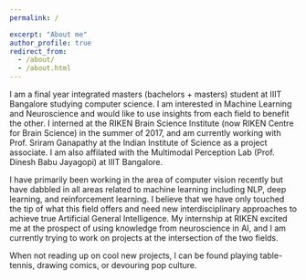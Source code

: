 ```yaml
---
permalink: /

excerpt: "About me"
author_profile: true
redirect_from: 
  - /about/
  - /about.html
---
```


I am a final year integrated masters (bachelors + masters) student at IIIT Bangalore studying computer science. I am interested in Machine Learning and Neuroscience and would like to use insights from each field to benefit the other. I interned at the RIKEN Brain Science Institute (now RIKEN Centre for Brain Science) in the summer of 2017, and am currently working with Prof. Sriram Ganapathy at the Indian Institute of Science as a project associate. I am also affilated with the Multimodal Perception Lab (Prof. Dinesh Babu Jayagopi) at IIIT Bangalore.

I have primarily been working in the area of computer vision recently but have dabbled in all areas related to machine learning including NLP, deep learning, and reinforcement learning. I believe that we have only touched the tip of what this field offers and need new interdisciplinary approaches to achieve true Artificial General Intelligence. My internship at RIKEN excited me at the prospect of using knowledge from neuroscience in AI, and I am currently trying to work on projects at the intersection of the two fields. 

When not reading up on cool new projects, I can be found playing table-tennis, drawing comics, or devouring pop culture.
